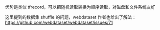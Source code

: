 优势是类似 tfrecord，可以把随机读取转换为顺序读取，对磁盘和文件系统友好

这里提到的数据集 shuffle 的问题，webdataset 作者也给出了解法：https://github.com/webdataset/webdataset/issues/71
